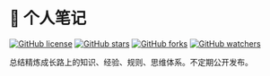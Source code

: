 # 🐳 个人笔记
[![GitHub license](https://img.shields.io/badge/license-MIT-blue.svg)](https://github.com/zhanglingme/note/blob/master/LICENSE) [![GitHub stars](https://img.shields.io/github/stars/zhanglingme/note.svg?style=flat&label=Star)](https://github.com/zhanglingme/note/stargazers) [![GitHub forks](https://img.shields.io/github/forks/zhanglingme/note.svg?style=flat&label=Fork)](https://github.com/zhanglingme/note/fork) [![GitHub watchers](https://img.shields.io/github/watchers/zhanglingme/note.svg?style=flat&label=Watch)](https://github.com/zhanglingx/note/watchers)

总结精炼成长路上的知识、经验、规则、思维体系。不定期公开发布。

<!-- 点此查看[文章分类](https://github.com/zhanglingx/note/labels)和[文章列表](https://github.com/zhanglingx/note/issues)。

_[@掘金](https://juejin.im/user/59e6e9acf265da43111f4c21/collections?type=created)同步更新。_ -->
